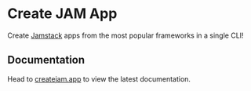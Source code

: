# Create JAM App

Create [Jamstack](https://jamstack.org) apps from the most popular frameworks in a single CLI!

## Documentation

Head to [createjam.app](https://createjam.app/) to view the latest documentation.

